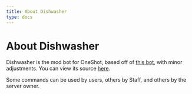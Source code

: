 ```yaml
---
title: About Dishwasher
type: docs
---
```


# About Dishwasher

Dishwasher is the mod bot for OneShot, based off of [this bot](https://github.com/reswitched/robocop-ng), with minor adjustments. You can view its source [here](https://github.com/wistlyr/dishwasher).

Some commands can be used by users, others by Staff, and others by the server owner.